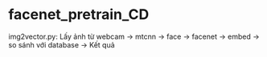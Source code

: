 # facenet_pretrain_CD

img2vector.py: Lấy ảnh từ webcam -> mtcnn -> face -> facenet -> embed -> so sánh với database -> Kết quả

